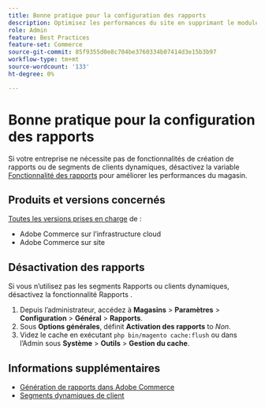 ```yaml
---
title: Bonne pratique pour la configuration des rapports
description: Optimisez les performances du site en supprimant le module de reporting si vous ne l’utilisez pas.
role: Admin
feature: Best Practices
feature-set: Commerce
source-git-commit: 85f9355d0e8c704be3760334b07414d3e15b3b97
workflow-type: tm+mt
source-wordcount: '133'
ht-degree: 0%

---
```



# Bonne pratique pour la configuration des rapports

Si votre entreprise ne nécessite pas de fonctionnalités de création de rapports ou de segments de clients dynamiques, désactivez la variable [Fonctionnalité des rapports](https://docs.magento.com/user-guide/configuration/general/reports.html) pour améliorer les performances du magasin.

## Produits et versions concernés

[Toutes les versions prises en charge](../../../release/versions.md) de :

- Adobe Commerce sur l’infrastructure cloud
- Adobe Commerce sur site

## Désactivation des rapports

Si vous n’utilisez pas les segments Rapports ou clients dynamiques, désactivez la fonctionnalité Rapports .

1. Depuis l’administrateur, accédez à **Magasins** > **Paramètres** > **Configuration** > **Général** > **Rapports**.
1. Sous **Options générales**, définit **Activation des rapports** to *Non*.
1. Videz le cache en exécutant `php bin/magento cache:flush` ou dans l’Admin sous **Système** > **Outils** > **Gestion du cache**.

## Informations supplémentaires

- [Génération de rapports dans Adobe Commerce](https://docs.magento.com/user-guide/reports.html)
- [Segments dynamiques de client](https://docs.magento.com/user-guide/marketing/customer-segments.html)
